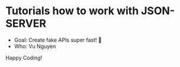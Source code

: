 # Tutorials how to work with JSON-SERVER

- Goal: Create fake APIs super fast! 💪
- Who: Vu Nguyen

Happy Coding!
